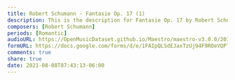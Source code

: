 ```yaml
---
title: Robert Schumann - Fantasie Op. 17 (1)
description: This is the description for Fantasie Op. 17 by Robert Schumann
composers: [Robert Schumann]
periods: [Romantic]
audioURL: https://OpenMusicDataset.github.io/Maestro/maestro-v3.0.0/2018/MIDI-Unprocessed_Recital9-11_MID--AUDIO_11_R1_2018_wav--5.midi
formURL: https://docs.google.com/forms/d/e/1FAIpQLSdEJaxTzUj94F9ROeVQPlKbZmXKGBzPMVt7ZbMXBeZEbW9kGg/viewform
comments: true
share: true
date: 2021-08-08T07:43:13-06:00
---
```

